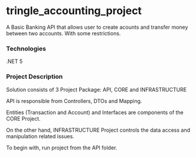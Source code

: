 # tringle_accounting_project
A Basic Banking API that allows user to create acounts and transfer money between two accounts. With some restrictions.
<br>
<h3>Technologies</h3>
.NET 5
<br>
<h3>Project Description</h3>
<p>Solution consists of 3 Project Package: API, CORE and INFRASTRUCTURE</p>
<p>API is responsible from Controllers, DTOs and Mapping.</p>
<p>Entities (Transaction and Account) and Interfaces are components of the CORE Project.</p>
<p>On the other hand, INFRASTRUCTURE Project controls the data access and manipulation related issues.</p>
<p>To begin with, run project from the API folder.</p>
